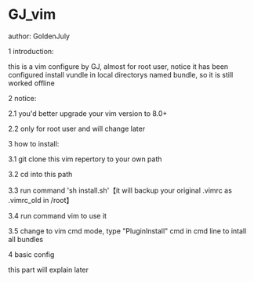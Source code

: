 # GJ_vim

author: GoldenJuly

1 introduction:

this is a vim configure by GJ, almost for root user, notice it has been configured install vundle in local directorys named bundle, so it is still worked offline


2 notice:

2.1 you'd better upgrade your vim version to 8.0+

2.2 only for root user and will change later


3 how to install:

3.1 git clone this vim repertory to your own path

3.2 cd into this path

3.3 run command 'sh install.sh'【it will backup your original .vimrc as .vimrc_old in /root】

3.4 run command vim to use it

3.5 change to vim cmd mode, type "PluginInstall" cmd in cmd line to intall all bundles



4 basic config

this part will explain later
